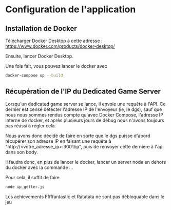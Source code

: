 # Configuration de l'application

## Installation de Docker

Télécharger Docker Desktop à cette adresse : https://www.docker.com/products/docker-desktop/

Ensuite, lancer Docker Desktop.

Une fois fait, vous pouvez lancer le docker avec

```bash
docker-compose up --build
```

## Récupération de l'IP du Dedicated Game Server

Lorsqu'un dedicated game server se lance, il envoie une requête à l'API. Ce dernier est censé détecter l'adresse IP de l'envoyeur (ie, le dgs), sauf que nous nous sommes rendus compte qu'avec Docker Compose, l'adresse IP interne de docker, et après plusieurs jours de débug nous n'avons toujours pas réussi à régler cela. 

Nous avons donc décidé de faire en sorte que le dgs puisse d'abord récupérer son adresse IP en faisant une requête à "http://<votre_adresse_ip>:3001/ip", puis de renvoyer cette dernière à l'api dans son body. 

Il faudra donc, en plus de lancer le docker, lancer un server node en dehors du docker avec la commande ...

Pour cela, il suffit de faire 

```bash
node ip_getter.js
```

Les achievements Fffffantastic et Ratatata ne sont pas débloquable dans le jeu